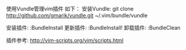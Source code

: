 使用Vundle管理vim插件 如下：
安装Vundle: git clone http://github.com/gmarik/vundle.git ~/.vim/bundle/vundle

安装插件:	:BundleInstall 
更新插件:	:BundleInstall!
卸载插件:	:BundleClean

插件参考: http://vim-scripts.org/vim/scripts.html